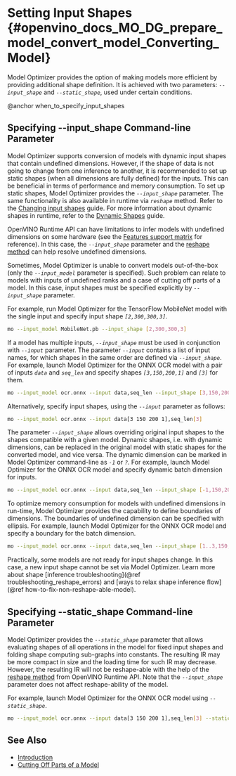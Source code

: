 # Setting Input Shapes {#openvino_docs_MO_DG_prepare_model_convert_model_Converting_Model}

Model Optimizer provides the option of making models more efficient by providing additional shape definition.
It is achieved with two parameters: *`--input_shape`* and *`--static_shape`*, used under certain conditions.

@anchor when_to_specify_input_shapes
## Specifying --input_shape Command-line Parameter
Model Optimizer supports conversion of models with dynamic input shapes that contain undefined dimensions.
However, if the shape of data is not going to change from one inference to another,
it is recommended to set up static shapes (when all dimensions are fully defined) for the inputs.
This can be beneficial in terms of performance and memory consumption.
To set up static shapes, Model Optimizer provides the *`--input_shape`* parameter.
The same functionality is also available in runtime via *`reshape`* method. Refer to the [Changing input shapes](../../../OV_Runtime_UG/ShapeInference.md) guide.
For more information about dynamic shapes in runtime, refer to the [Dynamic Shapes](../../../OV_Runtime_UG/ov_dynamic_shapes.md) guide.

OpenVINO Runtime API can have limitations to infer models with undefined dimensions on some hardware (see the [Features support matrix](../../../OV_Runtime_UG/supported_plugins/Device_Plugins.md) for reference).
In this case, the *`--input_shape`* parameter and the [reshape method](../../../OV_Runtime_UG/ShapeInference.md) can help resolve undefined dimensions.

Sometimes, Model Optimizer is unable to convert models out-of-the-box (only the *`--input_model`* parameter is specified).
Such problem can relate to models with inputs of undefined ranks and a case of cutting off parts of a model.
In this case, input shapes must be specified explicitly by *`--input_shape`* parameter.

For example, run Model Optimizer for the TensorFlow MobileNet model with the single input
and specify input shape *`[2,300,300,3]`*.

```sh
mo --input_model MobileNet.pb --input_shape [2,300,300,3]
```

If a model has multiple inputs, *`--input_shape`* must be used in conjunction with *`--input`* parameter.
The parameter *`--input`* contains a list of input names, for which shapes in the same order are defined via *`--input_shape`*.
For example, launch Model Optimizer for the ONNX OCR model with a pair of inputs *`data`* and *`seq_len`* 
and specify shapes *`[3,150,200,1]`* and *`[3]`* for them.

```sh
mo --input_model ocr.onnx --input data,seq_len --input_shape [3,150,200,1],[3]
```

Alternatively, specify input shapes, using the *`--input`* parameter as follows:

```sh
mo --input_model ocr.onnx --input data[3 150 200 1],seq_len[3]
```

The parameter *`--input_shape`* allows overriding original input shapes to the shapes compatible with a given model.
Dynamic shapes, i.e. with dynamic dimensions, can be replaced in the original model with static shapes for the converted model, and vice versa.
The dynamic dimension can be marked in Model Optimizer command-line as *`-1`* or *`?`*.
For example, launch Model Optimizer for the ONNX OCR model and specify dynamic batch dimension for inputs.

```sh
mo --input_model ocr.onnx --input data,seq_len --input_shape [-1,150,200,1],[-1]
```

To optimize memory consumption for models with undefined dimensions in run-time, Model Optimizer provides the capability to define boundaries of dimensions.
The boundaries of undefined dimension can be specified with ellipsis.
For example, launch Model Optimizer for the ONNX OCR model and specify a boundary for the batch dimension.

```sh
mo --input_model ocr.onnx --input data,seq_len --input_shape [1..3,150,200,1],[1..3]
```

Practically, some models are not ready for input shapes change.
In this case, a new input shape cannot be set via Model Optimizer.
Learn more about shape [inference troubleshooting](@ref troubleshooting_reshape_errors) and [ways to relax shape inference flow](@ref how-to-fix-non-reshape-able-model). 

## Specifying --static_shape Command-line Parameter
Model Optimizer provides the *`--static_shape`* parameter that allows evaluating shapes of all operations in the model for fixed input shapes
and folding shape computing sub-graphs into constants. The resulting IR may be more compact in size and the loading time for such IR may decrease.
However, the resulting IR will not be reshape-able with the help of the [reshape method](../../../OV_Runtime_UG/ShapeInference.md) from OpenVINO Runtime API.
Note that the *`--input_shape`* parameter does not affect reshape-ability of the model.

For example, launch Model Optimizer for the ONNX OCR model using *`--static_shape`*.

```sh
mo --input_model ocr.onnx --input data[3 150 200 1],seq_len[3] --static_shape
```

## See Also
* [Introduction](../../Deep_Learning_Model_Optimizer_DevGuide.md)
* [Cutting Off Parts of a Model](Cutting_Model.md)
